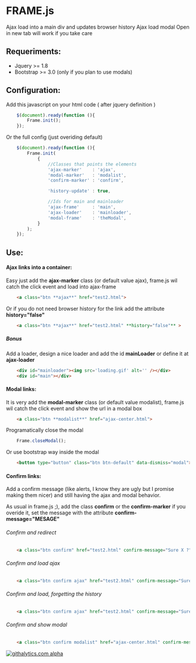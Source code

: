 FRAME.js
===============================================================================


Ajax load into a main div and updates browser history
Ajax load modal
Open in new tab will work if you take care


Requeriments:
------------------------------------------------------
* Jquery >= 1.8
* Bootstrap >= 3.0 (only if you plan to use modals)



Configuration:
------------------------------------------------------
Add this javascript on your html code ( after jquery definition )
```javascript
    $(document).ready(function (){
        Frame.init(); 
    });
```

Or the full config (just overiding default)
```javascript
    $(document).ready(function (){
        Frame.init(
        	{ 
        		//Classes that points the elements
        		'ajax-marker'    : 'ajax',
        		'modal-marker'   : 'modalist',
        		'confirm-marker' : 'confirm',

        		'history-update' : true,

        		//Ids for main and mainloader
        		'ajax-frame'     : 'main',
        		'ajax-loader'    : 'mainloader',
        		'modal-frame'    : 'theModal',
        	}
        ); 
    });
```


Use:
------------------------------------------------------
#### Ajax links into a container:

Easy just add the **ajax-marker** class (or default value ajax), frame.js wil catch the click event and load into ajax-frame

```html
	<a class="btn **ajax**" href="test2.html">
```

Or if you do not need browser history for the link add the attribute **history="false"**

```html
	<a class="btn **ajax**" href="test2.html" **history="false"** >
```

##### Bonus
Add a loader, design a nice loader and add the id **mainLoader** or define it at **ajax-loader**
```html
	<div id="mainloader"><img src='loading.gif' alt='' /></div>
	<div id="main"></div>
```

#### Modal links:
It is very add the **modal-marker** class (or default value modalist), frame.js wil catch the click event and show the url in a modal box

```html
	<a class="btn **modalist**" href="ajax-center.html">
```

Programatically close the modal
```javascript
	Frame.closeModal();
```
Or use bootstrap way inside the modal
```html
	<button type="button" class="btn btn-default" data-dismiss="modal">Close</button>
```

#### Confirm links:
Add a confirm message (like alerts, I know they are ugly but I promise making them nicer) and still having the ajax and modal behavior. 


As usual in frame.js ;), add the class **confirm** or the **confirm-marker** if you overide it, set the message with the attribute **confirm-message="MESAGE"**

###### Confirm and redirect
```html
	<a class="btn confirm" href="test2.html" confirm-message="Sure X ?">
```
###### Confirm and load ajax
```html
	<a class="btn confirm ajax" href="test2.html" confirm-message="Sure X ?" >
```
###### Confirm and load, forgetting the history
```html
	<a class="btn confirm ajax" href="test2.html" confirm-message="Sure X ?" history="false" >
```
###### Confirm and show modal
```html
	<a class="btn confirm modalist" href="ajax-center.html" confirm-message="Sure X ?">
```


[![githalytics.com alpha](https://cruel-carlota.pagodabox.com/24c929b54abb9c96fc971da17c63a0fc "githalytics.com")](http://githalytics.com/toloco/frame)

